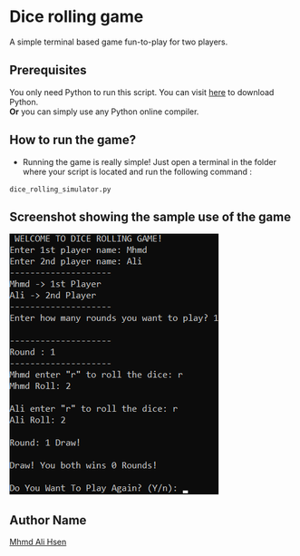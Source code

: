 # Dice rolling game
 A simple terminal based game fun-to-play for two players.

## Prerequisites
You only need Python to run this script. You can visit [here](https://www.python.org/downloads/) to download Python.  
**Or** you can simply use any Python online compiler.  

## How to run the game?
* Running the game is really simple! Just open a terminal in the folder where your script is located and run the following command :

```
dice_rolling_simulator.py
```

## Screenshot showing the sample use of the game
![](screenshot.png)  

## Author Name
[Mhmd Ali Hsen](https://github.com/mhmdali102)